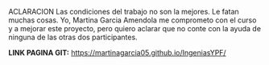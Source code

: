 ACLARACION
Las condiciones del trabajo no son la mejores. Le fatan muchas cosas. Yo, Martina Garcia Amendola me comprometo con el curso y a mejorar este proyecto, pero quiero aclarar que no conte con la ayuda de ninguna de las otras dos participantes.

**LINK PAGINA GIT:**
https://martinagarcia05.github.io/IngeniasYPF/

